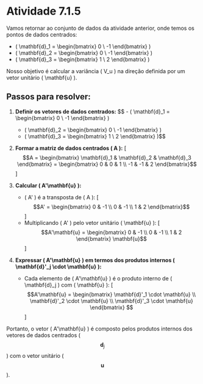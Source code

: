 

# Atividade 7.1.5

Vamos retornar ao conjunto de dados da atividade anterior, onde temos os pontos de dados centrados:

- \( \mathbf{d}_1 = \begin{bmatrix} 0 \\ -1 \end{bmatrix} \)
- \( \mathbf{d}_2 = \begin{bmatrix} 0 \\ -1 \end{bmatrix} \)
- \( \mathbf{d}_3 = \begin{bmatrix} 1 \\ 2 \end{bmatrix} \)

Nosso objetivo é calcular a variância \( V_u \) na direção definida por um vetor unitário \( \mathbf{u} \).

## Passos para resolver:

1. **Definir os vetores de dados centrados:**
$$   - \( \mathbf{d}_1 = \begin{bmatrix} 0 \\ -1 \end{bmatrix} \)
   - \( \mathbf{d}_2 = \begin{bmatrix} 0 \\ -1 \end{bmatrix} \)
   - \( \mathbf{d}_3 = \begin{bmatrix} 1 \\ 2 \end{bmatrix} \)$$

3. **Formar a matriz de dados centrados \( A \):**
   \[
   $$A = \begin{bmatrix} \mathbf{d}_1 & \mathbf{d}_2 & \mathbf{d}_3 \end{bmatrix} = \begin{bmatrix} 0 & 0 & 1 \\ -1 & -1 & 2 \end{bmatrix}$$
   \]

3. **Calcular \( A'\mathbf{u} \):**
   - \( A' \) é a transposta de \( A \):
     \[
     $$A' = \begin{bmatrix} 0 & -1 \\ 0 & -1 \\ 1 & 2 \end{bmatrix}$$
     \]
   - Multiplicando \( A' \) pelo vetor unitário \( \mathbf{u} \):
     \[
     $$A'\mathbf{u} = \begin{bmatrix} 0 & -1 \\ 0 & -1 \\ 1 & 2 \end{bmatrix} \mathbf{u}$$
     \]

4. **Expressar \( A'\mathbf{u} \) em termos dos produtos internos \( \mathbf{d}'_j \cdot \mathbf{u} \):**
   - Cada elemento de \( A'\mathbf{u} \) é o produto interno de \( \mathbf{d}_j \) com \( \mathbf{u} \):
     \[
     $$A'\mathbf{u} = \begin{bmatrix} \mathbf{d}'_1 \cdot \mathbf{u} \\ \mathbf{d}'_2 \cdot \mathbf{u} \\ \mathbf{d}'_3 \cdot \mathbf{u} \end{bmatrix}
     $$
     \]

Portanto, o vetor \( A'\mathbf{u} \) é composto pelos produtos internos dos vetores de dados centrados \($$ \mathbf{d}_j $$\) com o vetor unitário \( $$\mathbf{u} $$\).